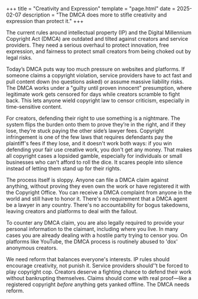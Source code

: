 +++
title = "Creativity and Expression"
template = "page.html"
date = 2025-02-07
description = "The DMCA does more to stifle creativity and expression than protect it."
+++

The current rules around intellectual property (IP) and the Digital Millennium Copyright Act (DMCA) are outdated and tilted against creators and service providers. They need a serious overhaul to protect innovation, free expression, and fairness to protect small creators from being choked out by legal risks.

Today’s DMCA puts way too much pressure on websites and platforms. If someone claims a copyright violation, service providers have to act fast and pull content down (no questions asked) or assume massive liability risks. The DMCA works under a "guilty until proven innocent" presumption, where legitimate work gets censored for days while creators scramble to fight back. This lets anyone wield copyright law to censor criticism, especially in time-sensitive content.

For creators, defending their right to use something is a nightmare. The system flips the burden onto them to prove they’re in the right, and if they lose, they’re stuck paying the other side’s lawyer fees. Copyright infringement is one of the few laws that requires defendants pay the plaintiff's fees if they lose, and it doesn't work both ways: if you win defending your fair use creative work, you don't get any money. That makes all copyright cases a lopsided gamble, especially for individuals or small businesses who can't afford to roll the dice. It scares people into silence instead of letting them stand up for their rights.

The process itself is sloppy. Anyone can file a DMCA claim against anything, without proving they even own the work or have registered it with the Copyright Office. You can receive a DMCA complaint from anyone in the world and still have to honor it. There's no requirement that a DMCA agent be a lawyer in any country. There's no accountability for bogus takedowns, leaving creators and platforms to deal with the fallout.

To counter any DMCA claim, you are also legally required to provide your personal information to the claimant, including where you live. In many cases you are already dealing with a hostile party trying to censor you. On platforms like YouTube, the DMCA process is routinely abused to 'dox' anonymous creators.

We need reform that balances everyone's interests. IP rules should encourage creativity, not punish it. Service providers should'’t be forced to play copyright cop. Creators deserve a fighting chance to defend their work without bankrupting themselves. Claims should come with real proof—like a registered copyright <em>before</em> anything gets yanked offline. The DMCA needs reform.

